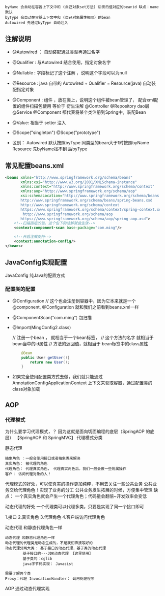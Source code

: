     byName 会自动在容器上下文中和 (自己对象set方法) 后面的值对应的beanid 缺点：name 默认
    byType 会自动在容器上下文中和 (自己对象属性相同）的bean 
    Autowired 先通过byType 自动注入
## 注解说明
- @Autowired ： 自动装配通过类型再通过名字
- @Qualifier : 与Autowired 结合使用，指定对象名字
- @Nullable : 字段标记了这个注解 ，说明这个字段可以为null
- @Resource : java 自带的 Autowired + Qualifier = Resource(java) 自动装配指定对象
- @Component : 组件 ，放在类上，说明这个组件被bean管理了， 配合xml配置的组件扫描包使用
等价于 <bean id="user" class="com.ming.pojo.User"/>
衍生注解
@Controller
@Repository dao层
@Service
@Component
都代表将某个类注册到Spring中，装配Bean
- @Value: 相当于 <property name="name" value="李灏"/> setter 注入

- @Scope("singleton")
@Scope("prototype")
- 区别：
Autowired 默认按照byType 同类型的bean大于1时按照byName Resource 先byName找不到 后byType

## 常见配置beans.xml
```xml
<beans xmlns="http://www.springframework.org/schema/beans"
       xmlns:xsi="http://www.w3.org/2001/XMLSchema-instance"
       xmlns:context="http://www.springframework.org/schema/context"
       xmlns:aop="http://www.springframework.org/schema/aop"
       xsi:schemaLocation="http://www.springframework.org/schema/beans
       http://www.springframework.org/schema/beans/spring-beans.xsd
       http://www.springframework.org/schema/context
       https://www.springframework.org/schema/context/spring-context.xsd
        http://www.springframework.org/schema/aop
       https://www.springframework.org/schema/aop/spring-aop.xsd">
    <!--扫描指定的包，这个包下的注解就会生效-->
    <context:component-scan base-package="com.ming"/>

    <!--开启注解支持-->
    <context:annotation-config/>
</beans>
```


## JavaConfig实现配置
JavaConfig 
纯Java的配置方式
### 配置类的配置
- @Configuration  // 这个也会注册到容器中，因为它本来就是一个@component, @Configuration 就和我们之前看到beans.xml一样
- @ComponentScan("com.ming") 包扫描
- @Import(MingConfig2.class)

    // 注册一个bean ， 就相当于一个bean标签，
    // 这个方法的名字 就相当于bean当中的id属性
    // 方法的返回值，就相当于 bean标签中的class属性
    ```java
        @Bean
        public User getUser(){
            return new User();
        }

- 如果完全使用配置类方式去做，我们就只能通过 AnnotationConfigApplicationContext 
上下文来获取容器，通过配置类的class对象加载

## AOP
### 代理模式 
为什么要学习代理模式，？ 因为这就是面向切面编程的底层（SpringAOP 的底层） 【SpringAOP 和 SpringMVC】
代理模式分类

静态代理
```
抽象角色 ：一般会使用接口或者抽象类来解决
真实角色： 被代理的角色
代理角色： 代理真实角色， 代理真实角色后，我们一般会做一些附属操作
客户： 访问代理对象的人！
```
代理模式的好处，可以使真实的操作更加纯粹，不用去关注一些公共业务
公共业务交给代理角色！实现了业务的分工
公共业务发生拓展的时候，方便集中管理
缺点：
一个真实角色就会产生一个代理角色；代码量会翻倍~开发效率会变低


动态代理的好处
一个代理类可以代理多类，只要是实现了同一个接口即可

1.接口
2.真实角色
3.代理角色
4.客户端访问代理角色

动态代理 和静态代理角色一样
```
动态代理 和静态代理角色一样
动态代理的代理类是动态生成的，不是我们直接写好的
动态代理分两大类： 基于接口的动态代理，基于类的动态代理
        基于接口的---JDK动态代理 【这里使用】
        基于类的：cglib
        java字节码实现： Javasist

需要了解两个类
Proxy：代理 InvocationHandler： 调用处理程序

```

AOP 通过动态代理实现

